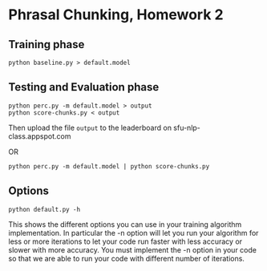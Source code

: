 
# Phrasal Chunking, Homework 2

## Training phase

    python baseline.py > default.model

## Testing and Evaluation phase

    python perc.py -m default.model > output
    python score-chunks.py < output

Then upload the file `output` to the leaderboard on sfu-nlp-class.appspot.com

OR

    python perc.py -m default.model | python score-chunks.py

## Options

    python default.py -h

This shows the different options you can use in your training
algorithm implementation.  In particular the -n option will let you
run your algorithm for less or more iterations to let your code run
faster with less accuracy or slower with more accuracy. You must
implement the -n option in your code so that we are able to run
your code with different number of iterations.

